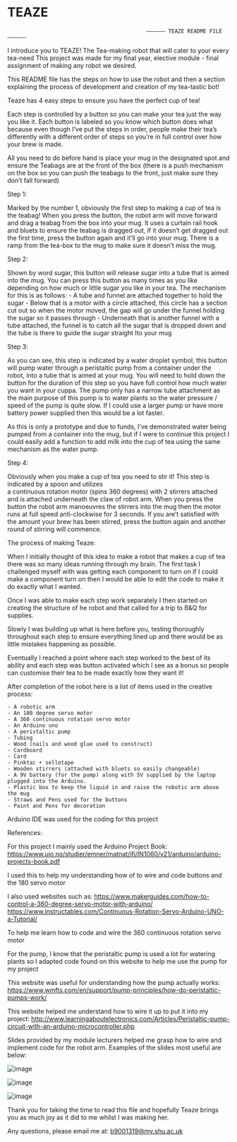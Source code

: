 # TEAZE
	                                         	—————— TEAZE README FILE ——————


I introduce you to TEAZE! The Tea-making robot that will cater to your every tea-need 
This project was made for my final year, elective module - final assignment of making 
any robot we desired.

This README file has the steps on how to use the robot and then a section explaining 
the process of development and creation of my tea-tastic bot!

Teaze has 4 easy steps to ensure you have the perfect cup of tea!

Each step is controlled by a button so you can make your tea just the way you like it. 
Each button is labeled so you know which button does what because even though I’ve put
the steps in order, people make their tea’s differently with a different order of steps so you’re
in full control over how your brew is made.

All you need to do before hand is place your mug in the designated spot and ensure the
Teabags are at the front of the box (there is a push mechanism on the box so you can push 
the teabags to the front, just make sure they don’t fall forward)

Step 1: 

Marked by the number 1, obviously the first step to making a cup of tea is the teabag!
When you press the button, the robot arm will move forward and drag a teabag from the box
into your mug.
It uses a curtain rail hook and bluets to ensure the teabag is dragged out, if it doesn’t get
dragged out the first time, press the button again and it’ll go into your mug.
There is a ramp from the tea-box to the mug to make sure it doesn’t miss the mug.

Step 2:

Shown by word sugar, this button will release sugar into a tube that is aimed into the mug.
You can press this button as many times as you like depending on how much or little sugar 
you like in your tea.
The mechanism for this is as follows:
	- A tube and funnel are attached together to hold the sugar
	- Below that is a motor with a circle attached, this circle has a section cut out so when the
	  motor moved, the gap will go under the funnel holding the sugar so it passes through
	- Underneath that is another funnel with a tube attached, the funnel is to catch all the sugar
	  that is dropped down and the tube is there to guide the sugar straight Ito your mug

Step 3:

As you can see, this step is indicated by a water droplet symbol, this button will pump water
through a peristaltic pump from a container under the robot, into a tube that is aimed at your mug.
You will need to hold down the button for the duration of this step so you have full control how much 
water you want in your cuppa.
The pump only has a narrow tube attachment as the main purpose of this pump is to water plants
so the water pressure / speed of the pump is quite slow. If I could use a larger pump or have more
battery power supplied then this would be a lot faster.

As this is only a prototype and due to funds, I’ve demonstrated water being pumped from a container
into the mug, but if I were to continue this project I could easily add a function to add milk into the 
cup of tea using the same mechanism as the water pump.

Step 4:

Obviously when you make a cup of tea you need to stir it! This step is indicated by a spoon and utilizes  
a continuous rotation motor (spins 360 degrees) with 2 stirrers attached and is attached underneath 
the claw of robot arm.
When you press the button the robot arm manoeuvres the stirrers into the mug then the motor runs 
at full speed anti-clockwise for 3 seconds.
If you are’t satisfied with the amount your brew has been stirred, press the button again and another 
round of stirring will commence. 


The process of making Teaze:

When I initially thought of this idea to make a robot that makes a cup of tea there was so many ideas
running through my brain. The first task I challenged myself with was getting each component to turn on
if I could make a component turn on then I would be able to edit the code to make it do exactly what I wanted.

Once I was able to make each step work separately I then started on creating the structure of he robot and that
called for a trip to B&Q for supplies. 

Slowly I was building up what is here before you, testing thoroughly throughout each step to ensure 
everything lined up and there would be as little mistakes happening as possible.

Eventually I reached a point where each step worked to the best of its ability and each step was button
activated which I see as a bonus so people can customise their tea to be made exactly how they want it!

After completion of the robot here is a list of items used in the creative process:

	- A robotic arm
	- An 180 degree servo motor
	- A 360 continuous rotation servo motor
	- An Arduino uno 
	- A peristaltic pump
	- Tubing
	- Wood (nails and wood glue used to construct)
	- Cardboard
	- Card
	- Pinktac + sellotape
	- Wooden stirrers (attached with bluets so easily changeable)
	- A 9V battery (for the pump) along with 5V supplied by the laptop plugged into the Arduino.
	- Plastic box to keep the liquid in and raise the robotic arm above the mug
	- Straws and Pens used for the buttons
	- Paint and Pens for decoration

Arduino IDE was used for the coding for this project

References:

For this project I mainly used the Arduino Project Book:
https://www.uio.no/studier/emner/matnat/ifi/IN1060/v21/arduino/arduino-projects-book.pdf

I used this to help my understanding how of to wire and code buttons and the 180 servo motor

I also used websites such as:
https://www.makerguides.com/how-to-control-a-360-degree-servo-motor-with-arduino/
https://www.instructables.com/Continuous-Rotation-Servo-Arduino-UNO-a-Tutorial/

To help me learn how to code and wire the 360 continuous rotation servo motor

For the pump, I know that the peristaltic pump is used a lot for watering plants so I adapted code
found on this website to help me use the pump for my project

This website was useful for understanding how the pump actually works:
https://www.wmfts.com/en/support/pump-principles/how-do-peristaltic-pumps-work/

This website helped me understand how to wire it up to put it into my project:
http://www.learningaboutelectronics.com/Articles/Peristaltic-pump-circuit-with-an-arduino-microcontroller.php

Slides provided by my module lecturers helped me grasp how to wire and implement code for the robot arm.
Examples of the slides most useful are below:

![image](https://user-images.githubusercontent.com/116017905/236448154-dfd3d735-a8e4-46bc-86f0-04b88ec9eca8.png)

![image](https://user-images.githubusercontent.com/116017905/236448210-a0c7b031-ec86-4588-91f1-257f401d998a.png)

![image](https://user-images.githubusercontent.com/116017905/236448251-ea80ec2d-b143-4c29-b6b3-36add210a6e9.png)

Thank you for taking the time to read this file and hopefully Teaze brings you as much joy as it did to me 
whilst I was making her.

Any questions, please email me at: b9001319@my.shu.ac.uk




